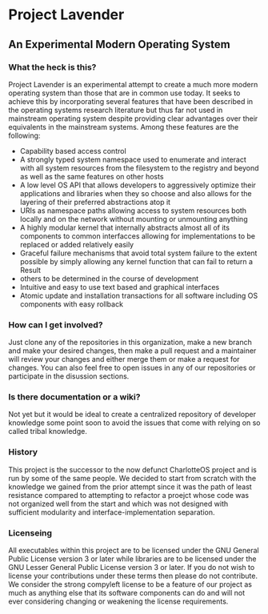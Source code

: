 # Project Lavender

## An Experimental Modern Operating System

### What the heck is this?

Project Lavender is an experimental attempt to create a much more modern operating system than those that are in common use today. It seeks to achieve this by incorporating several features that have been described
in the operating systems research literature but thus far not used in mainstream operating system despite providing clear advantages over their equivalents in the mainstream systems. Among these features are the following:

- Capability based access control
- A strongly typed system namespace used to enumerate and interact with all system resources from the filesystem to the registry and beyond as well as the same features on other hosts
- A low level OS API that allows developers to aggressively optimize their applications and libraries when they so choose and also allows for the layering of their preferred abstractions atop it
- URIs as namespace paths allowing access to system resources both locally and on the network without mounting or unmounting anything
- A highly modular kernel that internally abstracts almost all of its components to common interfacces allowing for implementations to be replaced or added relatively easily
- Graceful failure mechanisms that avoid total system failure to the extent possible by simply allowing any kernel function that can fail to return a Result
- others to be determined in the course of development
- Intuitive and easy to use text based and graphical interfaces
- Atomic update and installation transactions for all software including OS components with easy rollback

### How can I get involved?

Just clone any of the repositories in this organization, make a new branch and make your desired changes, then make a pull request and a maintainer will review your changes and either merge them or make a request for changes. You can also
feel free to open issues in any of our repositories or participate in the disussion sections.

### Is there documentation or a wiki?

Not yet but it would be ideal to create a centralized repository of developer knowledge some point soon to avoid the issues that come with relying on so called tribal knowledge.

### History

This project is the successor to the now defunct CharlotteOS project and is run by some of the same people. We decided to start from scratch with the knowledge we gained from the prior attempt since it was the path of least resistance
compared to attempting to refactor a proejct whose code was not organized well from the start and which was not designed with sufficient modularity and interface-implementation separation.

### Licenseing

All executables within this project are to be licensed under the GNU General Public License version 3 or later while libraries are to be licensed under the GNU Lesser General Public License version 3 or later. If you do not wish to license your
contributions under these terms then please do not contribute. We consider the strong compyleft license to be a feature of our project as much as anything else that its software components can do and will not ever considering changing or weakening the
license requirements.
